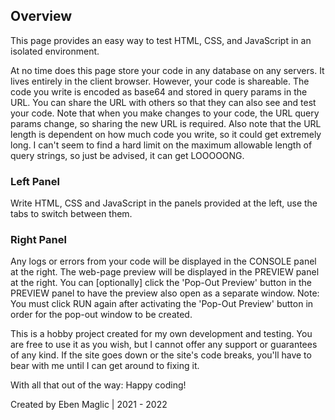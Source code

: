 ## Overview

This page provides an easy way to test HTML, CSS, and JavaScript in an isolated environment.

At no time does this page store your code in any database on any servers. It lives entirely in the client browser.
However, your code is shareable. The code you write is encoded as base64 and stored in query params in the URL. You can share the URL with others so that they can also see and test your code.
Note that when you make changes to your code, the URL query params change, so sharing the new URL is required.
Also note that the URL length is dependent on how much code you write, so it could get extremely long.
I can't seem to find a hard limit on the maximum allowable length of query strings, so just be advised, it can get LOOOOONG.

### Left Panel

Write HTML, CSS and JavaScript in the panels provided at the left, use the tabs to switch between them.

### Right Panel

Any logs or errors from your code will be displayed in the CONSOLE panel at the right.
The web-page preview will be displayed in the PREVIEW panel at the right.
You can [optionally] click the 'Pop-Out Preview' button in the PREVIEW panel to have the preview also open as a separate window.
Note: You must click RUN again after activating the 'Pop-Out Preview' button in order for the pop-out window to be created.

This is a hobby project created for my own development and testing. You are free to use it as you wish, but I cannot offer any support or guarantees of any kind. If the site goes down or the site's code breaks, you'll have to bear with me until I can get around to fixing it.

With all that out of the way: Happy coding!

Created by Eben Maglic | 2021 - 2022
